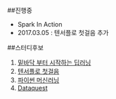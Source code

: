##진행중
- Spark In Action
- 2017.03.05 : 텐서플로 첫걸음 추가

##스터디후보
1. [밑바닥 부터 시작하는 딥러닝](http://www.yes24.com/searchcorner/Search?keywordAd=&keyword=&domain=ALL&qdomain=%C0%FC%C3%BC&Wcode=001_005&query=%B5%F6%B7%AF%B4%D7)
2. [텐서플로 첫걸음](http://www.yes24.com/24/goods/30547754?scode=032&OzSrank=4)
3. [파이썬 머신러닝](http://www.yes24.com/24/goods/35242117?scode=029)
4. [Dataquest](https://www.dataquest.io/home)
